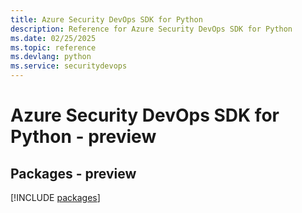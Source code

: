 ```yaml
---
title: Azure Security DevOps SDK for Python
description: Reference for Azure Security DevOps SDK for Python
ms.date: 02/25/2025
ms.topic: reference
ms.devlang: python
ms.service: securitydevops
---
```

# Azure Security DevOps SDK for Python - preview
## Packages - preview
[!INCLUDE [packages](security-devops-index.md)]